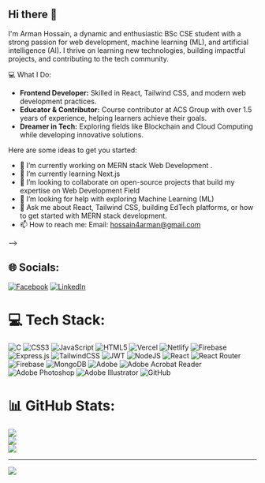 ## Hi there 👋
I'm Arman Hossain, a dynamic and enthusiastic BSc CSE student with a strong passion for web development, machine learning (ML), and artificial intelligence (AI). I thrive on learning new technologies, building impactful projects, and contributing to the tech community.

💻 What I Do:
- **Frontend Developer:** Skilled in React, Tailwind CSS, and modern web development practices.
- **Educator & Contributor:** Course contributor at ACS Group with over 1.5 years of experience, helping learners achieve their goals.
- **Dreamer in Tech:** Exploring fields like Blockchain and Cloud Computing while developing innovative solutions.

Here are some ideas to get you started:

- 🔭 I’m currently working on MERN stack Web Development .
- 🌱 I’m currently learning Next.js
- 👯 I’m looking to collaborate on open-source projects that build my expertise on Web Development Field
- 🤔 I’m looking for help with exploring  Machine Learning (ML)
- 💬 Ask me about React, Tailwind CSS, building EdTech platforms, or how to get started with MERN stack development.
- 📫 How to reach me: Email: hossain4arman@gmail.com

-->


 ## 🌐 Socials:
[![Facebook](https://img.shields.io/badge/Facebook-%231877F2.svg?logo=Facebook&logoColor=white)](https://facebook.com/arman4hossain) [![LinkedIn](https://img.shields.io/badge/LinkedIn-%230077B5.svg?logo=linkedin&logoColor=white)](https://linkedin.com/in/arman4hossain)

# 💻 Tech Stack:
![C](https://img.shields.io/badge/c-%2300599C.svg?style=for-the-badge&logo=c&logoColor=white) ![CSS3](https://img.shields.io/badge/css3-%231572B6.svg?style=for-the-badge&logo=css3&logoColor=white) ![JavaScript](https://img.shields.io/badge/javascript-%23323330.svg?style=for-the-badge&logo=javascript&logoColor=%23F7DF1E) ![HTML5](https://img.shields.io/badge/html5-%23E34F26.svg?style=for-the-badge&logo=html5&logoColor=white) ![Vercel](https://img.shields.io/badge/vercel-%23000000.svg?style=for-the-badge&logo=vercel&logoColor=white) ![Netlify](https://img.shields.io/badge/netlify-%23000000.svg?style=for-the-badge&logo=netlify&logoColor=#00C7B7) ![Firebase](https://img.shields.io/badge/firebase-%23039BE5.svg?style=for-the-badge&logo=firebase) ![Express.js](https://img.shields.io/badge/express.js-%23404d59.svg?style=for-the-badge&logo=express&logoColor=%2361DAFB) ![TailwindCSS](https://img.shields.io/badge/tailwindcss-%2338B2AC.svg?style=for-the-badge&logo=tailwind-css&logoColor=white) ![JWT](https://img.shields.io/badge/JWT-black?style=for-the-badge&logo=JSON%20web%20tokens) ![NodeJS](https://img.shields.io/badge/node.js-6DA55F?style=for-the-badge&logo=node.js&logoColor=white) ![React](https://img.shields.io/badge/react-%2320232a.svg?style=for-the-badge&logo=react&logoColor=%2361DAFB) ![React Router](https://img.shields.io/badge/React_Router-CA4245?style=for-the-badge&logo=react-router&logoColor=white) ![Firebase](https://img.shields.io/badge/firebase-a08021?style=for-the-badge&logo=firebase&logoColor=ffcd34) ![MongoDB](https://img.shields.io/badge/MongoDB-%234ea94b.svg?style=for-the-badge&logo=mongodb&logoColor=white) ![Adobe](https://img.shields.io/badge/adobe-%23FF0000.svg?style=for-the-badge&logo=adobe&logoColor=white) ![Adobe Acrobat Reader](https://img.shields.io/badge/Adobe%20Acrobat%20Reader-EC1C24.svg?style=for-the-badge&logo=Adobe%20Acrobat%20Reader&logoColor=white) ![Adobe Photoshop](https://img.shields.io/badge/adobe%20photoshop-%2331A8FF.svg?style=for-the-badge&logo=adobe%20photoshop&logoColor=white) ![Adobe Illustrator](https://img.shields.io/badge/adobe%20illustrator-%23FF9A00.svg?style=for-the-badge&logo=adobe%20illustrator&logoColor=white) ![GitHub](https://img.shields.io/badge/github-%23121011.svg?style=for-the-badge&logo=github&logoColor=white)
# 📊 GitHub Stats:
![](https://github-readme-stats.vercel.app/api?username=arman4hossain&theme=dark&hide_border=false&include_all_commits=false&count_private=false)<br/>
![](https://github-readme-streak-stats.herokuapp.com/?user=arman4hossain&theme=dark&hide_border=false)<br/>
![](https://github-readme-stats.vercel.app/api/top-langs/?username=arman4hossain&theme=dark&hide_border=false&include_all_commits=false&count_private=false&layout=compact)

---
[![](https://visitcount.itsvg.in/api?id=arman4hossain&icon=0&color=0)](https://visitcount.itsvg.in)
